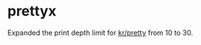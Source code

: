 # prettyx
Expanded the print depth limit for [kr/pretty](https://github.com/kr/pretty) from 10 to 30.
